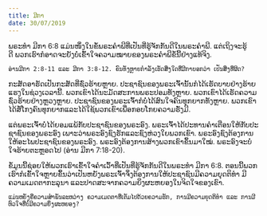 ```yaml
---
title: ມີ​ກາ
date: 30/07/2019
---
```


ພ​ຣ​ະ​ທຳ​ ມີ​ກາ 6:8 ແມ່ນ​ໜຶ່ງ​ໃນ​ຂໍ້​ພ​ຣະ​ຄຳ​ພີ​ທີ່ເປັນ​ທີ່​ຮູ້​ຈັກ​ກັນ​ດີ​ໃນ​ພ​ຣະ​ຄຳ​ພີ. ແຕ່​ເຖິງ​ຈະ​ຮູ້​ດີ ພວກ​ເຮົາ​ກໍ​ອາດ​ຈະ​ຍັງ​ບໍ່​ເຂົ້າ​ໃຈຄວາມ​ໝາຍ​ຂອງ​ພ​ຣະ​ຄຳ​ພີ​ຂໍ້​ນີ້​ຢ່າງ​ແທ້​ຈິງ.

`ອ່ານ​ມີ​ກາ 2:8-11 ແລະ ມີ​ກາ 3:8-12. ຄົນ​ທັງ​ຫຼາຍ​ກຳ​ລັງ​ເຮັດ​ສິ່ງ​ໃດ​ທີ່​ມີ​ກາ​ບອກວ່າ ເປັນ​ສິ່ງ​ທີ່​ຜິດ?`

ກະ​ສັດອາ​ຮັດເປັນ​ກະ​ສັດ​ທີ່​ຊົ່ວ​ຮ້າຍ​ຫຼາຍ. ປະ​ຊາ​ຊົນ​ຂອງ​ພ​ຣະ​ເຈົ້າ​ນັ້ນ​ກໍ​ໄດ້ເຮັດ​ບາບ​ຢ່າງ​ຮ້າຍ​ແຮງ​ໃນ​ຊ່ວງ​ເວ​ລາ​ນີ້. ພວກ​ເຂົາ​ໄດ້ນະ​ມັດ​ສະ​ການພ​ຣະ​ປອມ​ທັງ​ຫຼາຍ. ພວກ​ເຂົາ​ໄດ້​ເຮັດ​ຄວາມ​ຊົ່ວ​ຮ້າຍ​ຢ່າງ​ຫຼວງ​ຫຼາຍ. ປະ​ຊາ​ຊົນ​ຂອງ​ພ​ຣະ​ເຈົ້າ​ກໍ​ບໍ່​ໄດ້ສົນ​ໃຈ​ຄົນ​ທຸກ​ຍາກ​ທັງ​ຫຼາຍ. ພວກ​ເຂົາ​ໄດ້​ສໍ້​ໂກງ​ຄົນ​ທຸກ​ຍາກແລະໄດ້​ໃຊ້​ພວກ​ເຂົາ​ເພື່ອກອບ​ໂກຍ​ຄວາມ​ຮັ່ງ​ມີ.

ແຕ່​ພ​ຣະ​ເຈົ້າບໍ່​ໄດ້​ຍອມ​ແພ້ກັບ​ປະ​ຊາ​ຊົນ​ຂອງ​ພ​ຣະ​ອົງ. ພ​ຣະ​ເຈົ້າ​ໄດ້​ປະ​ທານ​ຄຳ​ເຕືອນ​ໃຫ້​ກັບ​ປະ​ຊາ​ຊົນ​ຂອງ​ພ​ຣະ​ອົງ ເພາະ​ວ່າພ​ຣະ​ອົງ​ຊົງ​ຮັກແລະຊົງຫ່ວງ​ໃຍ​ພວກ​ເຂົາ. ພ​ຣະ​ອົງ​ຊົງ​ຕ້ອງ​ການ​ໃຫ້​ອະ​ໄພປະ​ຊາ​ຊົນ​ຂອງ​ພ​ຣະ​ອົງ. ພ​ຣະ​ອົງ​ຕ້ອງ​ການ​ສ້າງ​ພວກ​ເຂົາ​ຂຶ້ນ​ມາ​ໃໝ່. ພ​ຣະ​ອົງ​ຈະ​ບໍ່​ໃຈ​ຮ້າຍ​ຕະ​ຫຼອດໄປ (ອ່ານ ມີ​ກາ 7:18-20).

ຂໍ້​ມູນ​ນີ້​ຊ່ອຍ​ໃຫ້​ພວກ​ເຮົາເຂົ້າ​ໃຈຄຳ​ເວົ້າ​ທີ່​ເປັນ​ທີ່​ຮູ້​ຈັກ​ກັນ​ດີ​ໃນ​ພ​ຣະ​ທຳ ມີ​ກາ 6:8. ຕອນ​ນີ້​ພວກ​ເຮົາ​ກໍ​ເຂົ້າ​ໃຈ​ຫຼາຍ​ຂຶ້ນ​ວ່າ​ເປັນ​ຫຍັງ​ພ​ຣະ​ເຈົ້າ​ຈຶ່ງ​ຕ້ອງ​ການ​ໃຫ້​ປະ​ຊາ​ຊົນມີ​ຄວາມ​ຍຸດ​ຕິ​ທຳ ມີ​ຄວາມ​ເມດ​ຕາ​ກະ​ລຸ​ນາ ແລະປາດ​ສະ​ຈາກ​ຄວາມ​ຍິ່ງ​ຜະ​ຫຍອງ​ໃນ​ຈິດ​ໃຈ​ຂອງ​ເຂົາ.

`ແມ່ນ​ຫຍັງ​ຄື​ຄວາມ​ສຳ​ພັນ​ລະ​ຫວ່າງ ຄວາມ​ເມດ​ຕາ​ທີ່​ເຕັມ​ໄປ​ດ້ວຍ​ຄວາມ​ຮັກ, ການ​ມີ​ຄວາມ​ຍຸດ​ຕິ​ທຳ​ ແລະ ການ​ມີ​ຫົວ​ໃຈ​ທີ່​ບໍ່​ມີ​ຄວາມ​ຍິ່ງ​ຜະ​ຫຍອງ?`